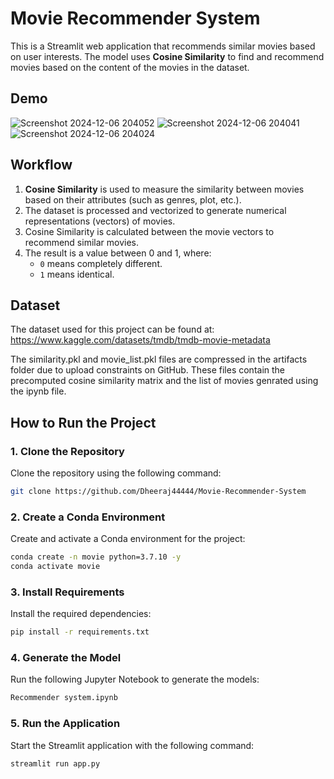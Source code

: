 # Movie Recommender System 

This is a Streamlit web application that recommends similar movies based on user interests. The model uses **Cosine Similarity** to find and recommend movies based on the content of the movies in the dataset.

## Demo
![Screenshot 2024-12-06 204052](https://github.com/user-attachments/assets/e1bb3375-c791-4f0b-97de-39e3d1c04375)
![Screenshot 2024-12-06 204041](https://github.com/user-attachments/assets/40878e88-cd40-4b11-ae19-2e9277e35fa7)
![Screenshot 2024-12-06 204024](https://github.com/user-attachments/assets/56e1305b-2c98-4144-b3a1-ade8d67684cd)

## Workflow

1. **Cosine Similarity** is used to measure the similarity between movies based on their attributes (such as genres, plot, etc.).
2. The dataset is processed and vectorized to generate numerical representations (vectors) of movies.
3. Cosine Similarity is calculated between the movie vectors to recommend similar movies.
4. The result is a value between 0 and 1, where:
   - `0` means completely different.
   - `1` means identical.

## Dataset

The dataset used for this project can be found at: https://www.kaggle.com/datasets/tmdb/tmdb-movie-metadata

The similarity.pkl and movie_list.pkl files are compressed in the artifacts folder due to upload constraints on GitHub. These files contain the precomputed cosine similarity matrix and the list of movies genrated using the ipynb file.

## How to Run the Project

### 1. Clone the Repository

Clone the repository using the following command:

```bash
git clone https://github.com/Dheeraj44444/Movie-Recommender-System
```

### 2. Create a Conda Environment

Create and activate a Conda environment for the project:

```bash
conda create -n movie python=3.7.10 -y
conda activate movie
```

### 3. Install Requirements

Install the required dependencies:

```bash
pip install -r requirements.txt
```

### 4. Generate the Model

Run the following Jupyter Notebook to generate the models:

```bash
Recommender system.ipynb
```

### 5. Run the Application

Start the Streamlit application with the following command:

```bash
streamlit run app.py
```
